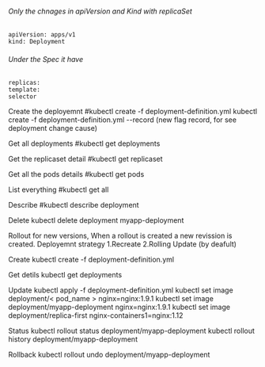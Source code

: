 ###### Only the chnages in apiVersion and Kind with replicaSet
 ``` 
apiVersion: apps/v1
kind: Deployment
```

###### Under the Spec it have
```
replicas:
template:
selector
```

Create the deployemnt
#kubectl create -f deployment-definition.yml
kubectl create -f deployment-definition.yml --record (new flag record, for see deployment change cause)


Get all deployments
#kubectl get deployments

Get the replicaset detail
#kubectl get replicaset

Get all the pods details
#kubectl get pods

List everything
#kubectl get all

Describe
#kubectl describe deployment

Delete
kubectl delete deployment myapp-deployment


Rollout for new versions, When a rollout is created a new revission is created.
Deployemnt strategy 
1.Recreate
2.Rolling Update (by deafult)



Create
kubectl create -f deployment-definition.yml

Get detils
kubectl get deployments

Update
kubectl apply -f deployment-definition.yml
kubectl set image deployment/< pod_name > nginx=nginx:1.9.1
kubectl set image deployment/myapp-deployment nginx=nginx:1.9.1
kubectl set image deployment/replica-first nginx-containers1=nginx:1.12

Status
kubectl rollout status deployment/myapp-deployment
kubectl rollout history deployment/myapp-deployment

Rollback
kubectl rollout undo deployment/myapp-deployment
